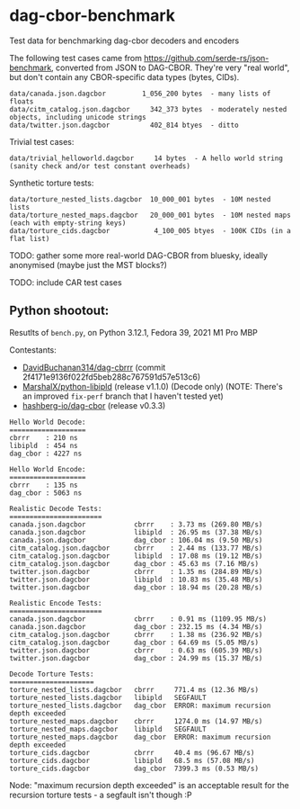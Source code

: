 # dag-cbor-benchmark
Test data for benchmarking dag-cbor decoders and encoders

The following test cases came from https://github.com/serde-rs/json-benchmark, converted from JSON to DAG-CBOR. They're very "real world", but don't contain any CBOR-specific data types (bytes, CIDs).

```
data/canada.json.dagcbor         1_056_200 bytes  - many lists of floats
data/citm_catalog.json.dagcbor     342_373 bytes  - moderately nested objects, including unicode strings
data/twitter.json.dagcbor          402_814 btyes  - ditto
```

Trivial test cases:

```
data/trivial_helloworld.dagcbor     14 bytes  - A hello world string (sanity check and/or test constant overheads)
```

Synthetic torture tests:

```
data/torture_nested_lists.dagcbor  10_000_001 bytes  - 10M nested lists
data/torture_nested_maps.dagcbor   20_000_001 bytes  - 10M nested maps (each with empty-string keys)
data/torture_cids.dagcbor           4_100_005 btyes  - 100K CIDs (in a flat list)
```

TODO: gather some more real-world DAG-CBOR from bluesky, ideally anonymised (maybe just the MST blocks?)

TODO: include CAR test cases


## Python shootout:

Resutlts of `bench.py`, on Python 3.12.1, Fedora 39, 2021 M1 Pro MBP

Contestants:

- [DavidBuchanan314/dag-cbrrr](https://github.com/DavidBuchanan314/dag-cbrrr) (commit 2f4171e9136f022fd5beb288c767591d57e513c6)
- [MarshalX/python-libipld](https://github.com/MarshalX/python-libipld) (release v1.1.0) (Decode only) (NOTE: There's an improved `fix-perf` branch that I haven't tested yet)
- [hashberg-io/dag-cbor](https://github.com/hashberg-io/dag-cbor) (release v0.3.3)

```
Hello World Decode:
===================
cbrrr    : 210 ns
libipld  : 454 ns
dag_cbor : 4227 ns

Hello World Encode:
===================
cbrrr    : 135 ns
dag_cbor : 5063 ns

Realistic Decode Tests:
=======================
canada.json.dagcbor            cbrrr    : 3.73 ms (269.80 MB/s)
canada.json.dagcbor            libipld  : 26.95 ms (37.38 MB/s)
canada.json.dagcbor            dag_cbor : 106.04 ms (9.50 MB/s)
citm_catalog.json.dagcbor      cbrrr    : 2.44 ms (133.77 MB/s)
citm_catalog.json.dagcbor      libipld  : 17.08 ms (19.12 MB/s)
citm_catalog.json.dagcbor      dag_cbor : 45.63 ms (7.16 MB/s)
twitter.json.dagcbor           cbrrr    : 1.35 ms (284.89 MB/s)
twitter.json.dagcbor           libipld  : 10.83 ms (35.48 MB/s)
twitter.json.dagcbor           dag_cbor : 18.94 ms (20.28 MB/s)

Realistic Encode Tests:
=======================
canada.json.dagcbor            cbrrr    : 0.91 ms (1109.95 MB/s)
canada.json.dagcbor            dag_cbor : 232.15 ms (4.34 MB/s)
citm_catalog.json.dagcbor      cbrrr    : 1.38 ms (236.92 MB/s)
citm_catalog.json.dagcbor      dag_cbor : 64.69 ms (5.05 MB/s)
twitter.json.dagcbor           cbrrr    : 0.63 ms (605.39 MB/s)
twitter.json.dagcbor           dag_cbor : 24.99 ms (15.37 MB/s)

Decode Torture Tests:
=====================
torture_nested_lists.dagcbor   cbrrr     771.4 ms (12.36 MB/s)
torture_nested_lists.dagcbor   libipld   SEGFAULT
torture_nested_lists.dagcbor   dag_cbor  ERROR: maximum recursion depth exceeded
torture_nested_maps.dagcbor    cbrrr     1274.0 ms (14.97 MB/s)
torture_nested_maps.dagcbor    libipld   SEGFAULT
torture_nested_maps.dagcbor    dag_cbor  ERROR: maximum recursion depth exceeded
torture_cids.dagcbor           cbrrr     40.4 ms (96.67 MB/s)
torture_cids.dagcbor           libipld   68.5 ms (57.08 MB/s)
torture_cids.dagcbor           dag_cbor  7399.3 ms (0.53 MB/s)
```

Node: "maximum recursion depth exceeded" is an acceptable result for the recursion torture tests - a segfault isn't though :P
